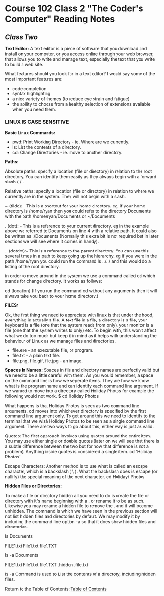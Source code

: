 # Course 102 Class 2 "The Coder's Computer" Reading Notes

## *Class Two*

**Text Editor:**
A text editor is a piece of software that you download and install on
your computer, or you access online through your web browser, that
allows you to write and manage text, especially the text that you write
to build a web site.

What features should you look for in a text editor? I would say some
of the most important features are:

- code completion
- syntax highlighting
- a nice variety of themes (to reduce eye strain and fatigue)
- the ability to choose from a healthy selection of extensions available when you need them.

### LINUX IS CASE SENSITIVE

**Basic Linux Commands:**

- pwd: Print Working Directory - ie. Where are we currently.
- ls: List the contents of a directory.
- cd: Change Directories - ie. move to another directory.

**Paths:**

Absolute paths: specify a location (file or directory) in relation to the root directory. You can identify them easily as they always begin with a forward slash ( / )

Relative paths: specify a location (file or directory) in relation to where we currently are in the system. They will not begin with a slash.

~ (tilde): - This is a shortcut for your home directory. eg, if your home directory is /home/ryan then you could refer to the directory Documents with the path /home/ryan/Documents or ~/Documents

. (dot): - This is a reference to your current directory. eg in the example above we referred to Documents on line 4 with a relative path. It could also be written as ./Documents (Normally this extra bit is not required but in later sections we will see where it comes in handy).

.. (dotdot):- This is a reference to the parent directory. You can use this several times in a path to keep going up the hierarchy. eg if you were in the path /home/ryan you could run the command ls ../../ and this would do a listing of the root directory.

In order to move around in the system we use a command called cd which stands for change directory. It works as follows:

cd [location] (If you run the command cd without any arguments then it will always take you back to your home directory.)

**FILES:**

Ok, the first thing we need to appreciate with linux is that under the hood, everything is actually a file. A text file is a file, a directory is a file, your keyboard is a file (one that the system reads from only), your monitor is a file (one that the system writes to only) etc. To begin with, this won't affect what we do too much but keep it in mind as it helps with understanding the behaviour of Linux as we manage files and directories.

- file.exe - an executable file, or program.
- file.txt - a plain text file.
- file.png, file.gif, file.jpg - an image.

 **Spaces In Names:**
Spaces in file and directory names are perfectly valid but we need to be a little careful with them. As you would remember, a space on the command line is how we seperate items. They are how we know what is the program name and can identify each command line argument. If we wanted to move into a directory called Holiday Photos for example the following would not work. $ cd Holiday Photos

What happens is that Holiday Photos is seen as two command line arguments. cd moves into whichever directory is specified by the first command line argument only. To get around this we need to identify to the terminal that we wish Holiday Photos to be seen as a single command line argument. There are two ways to go about this, either way is just as valid.

Quotes:
The first approach involves using quotes around the entire item. You may use either single or double quotes (later on we will see that there is a subtle difference between the two but for now that difference is not a problem). Anything inside quotes is considered a single item.    cd 'Holiday Photos'

Escape Characters:
Another method is to use what is called an escape character, which is a backslash ( \ ). What the backslash does is escape (or nullify) the special meaning of the next character.
cd Holiday\ Photos

**Hidden Files or Directories:**

To make a file or directory hidden all you need to do is create the file or directory with it's name beginning with a . or rename it to be as such. Likewise you may rename a hidden file to remove the . and it will become unhidden. The command ls which we have seen in the previous section will not list hidden files and directories by default. We may modify it by including the command line option -a so that it does show hidden files and directories.

ls Documents

FILE1.txt File1.txt file1.TXT

ls -a Documents

FILE1.txt File1.txt file1.TXT .hidden .file.txt

ls -a Command is used to List the contents of a directory, including hidden files.

Return to the Table of Contents: [Table of Contents](https://todd75.github.io/reading-notes/courses)
